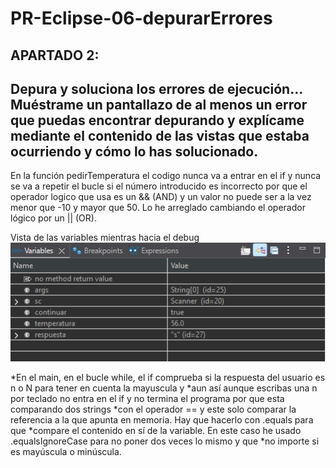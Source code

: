 # PR-Eclipse-06-depurarErrores

## APARTADO 2: 
## Depura y soluciona los errores de ejecución... Muéstrame un pantallazo de al menos un error que puedas encontrar depurando y explícame mediante el contenido de las vistas que estaba ocurriendo y cómo lo has solucionado.

En la función pedirTemperatura el codigo nunca va a entrar en el if y nunca se va a repetir el bucle si el número introducido es incorrecto por que el operador logico que usa es un && (AND) y un valor no puede ser a la vez menor que -10 y mayor que 50. Lo he arreglado cambiando el operador lógico por un || (OR).

Vista de las variables mientras hacia el debug
![error de pedirTemperatura](img/pedirTemperatura.png)




 *En el main, en el bucle while, el if comprueba si la respuesta del usuario es n o N para tener en cuenta la mayuscula y 
 *aun así aunque escribas una n por teclado no entra en el if y no termina el programa por que esta comparando dos strings 
 *con el operador == y este solo comparar la referencia a la que apunta en memoria. Hay que hacerlo con .equals para que 
 *compare el contenido en sí de la variable. En este caso he usado .equalsIgnoreCase para no poner dos veces lo mismo y que 
 *no importe si es mayúscula o minúscula.

